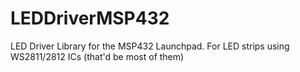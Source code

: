 # LEDDriverMSP432
LED Driver Library for the MSP432 Launchpad. For LED strips using WS2811/2812 ICs (that'd be most of them)
